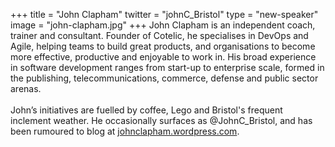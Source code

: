 +++
title = "John Clapham"
twitter = "johnC_Bristol"
type = "new-speaker"
image = "john-clapham.jpg"
+++
John Clapham is an independent coach, trainer and consultant.  Founder of Cotelic, he specialises in DevOps and Agile, helping teams to build great products, and organisations to become more effective, productive and enjoyable to work in.  His broad experience in software development ranges from start-up to enterprise scale, formed in the publishing, telecommunications, commerce, defense and public sector arenas. <br> <br> John’s initiatives are fuelled by coffee, Lego and Bristol's frequent inclement weather.  He occasionally surfaces as @JohnC_Bristol, and has been rumoured to blog at [johnclapham.wordpress.com](http://johnclapham.wordpress.com).